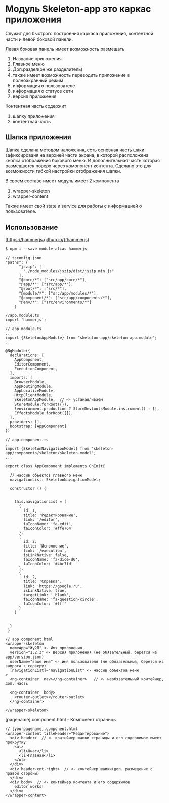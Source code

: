 # Модуль Skeleton-app это каркас приложения
Служит для быстрого построения каркаса приложения, контентной части и
левой боковой панели. 

Левая боковая панель имеет возможность размещать. 
1. Название приложения
2. Главное меню 
3. Доп.раздел(он же разделитель) 
4. также имеет возможность переводить приложение в полноэкранный режим
5. информация о пользователе
6. информация о статусе сети 
7. версия приложения

Контентная часть содержит 
1. шапку приложения 
2. контентная часть

## Шапка приложения 
Шапка сделана методом наложения, есть основная часть шаки зафиксированя
на верхней части экрана, в которой расположена кнопка отображения
бокового меню. И дополнительная часть которая размещается поверх через
комопонент контента. Сделано это для возможности гибкой настройки
отображения шапки.


В своем составе имеет модуль имеет 2 компонента
1. wrapper-skeleton 
2. wrapper-content

Также имеет свой state и service для работы с информацией о
пользователе.


## Использование
 [https://hammerjs.github.io/](hammerjs)
```
$ npm i --save module-alias hammerjs
```

```
// tsconfig.json
"paths": {
      "jszip": [
        "./node_modules/jszip/dist/jszip.min.js"
      ],
      "@core/*": ["src/app/core/*"],
      "@app/*": ["src/app/*"],
      "@root/*": ["src/*"],
      "@module/*": ["src/app/modules/*"],
      "@component/*": ["src/app/components/*"],
      "@env/*": ["src/environments/*"]
    }
```

```
//app.module.ts
import 'hammerjs';
```


```
// app.module.ts
...
import {SkeletonAppModule} from "skeleton-app/skeleton-app.module";
...

@NgModule({
  declarations: [
    AppComponent,
    EditorComponent,
    ExecutionComponent,
  ],
  imports: [
    BrowserModule,
    AppRoutingModule,
    AppLocalizeModule,
    HttpClientModule,
    SkeletonAppModule,  // <- устанавливаем
    StoreModule.forRoot({}),
    !environment.production ? StoreDevtoolsModule.instrument() : [],
    EffectsModule.forRoot([]),
  ],
  providers: [],
  bootstrap: [AppComponent]
})

```

```
// app.component.ts
...
import {SkeletonNavigationModel} from "skeleton-app/components/skeleton/skeleton.model";
...

export class AppComponent implements OnInit{

  // массив объектов главного меню
  navigationList: SkeletonNavigationModel;
  
  constructor () {


    this.navigationList = [
      {
        id: 1,
        title: 'Редактирование',
        link: '/editor',
        faIconName: 'fa-edit',
        faIconColor: '#ffe764'
      },
      {
        id: 2,
        title: 'Исполнение',
        link: '/execution',
        isLinkNative: false,
        faIconName: 'fa-dice-d6',
        faIconColor: '#4bc7fd'
      },
      {
        id: 2,
        title: 'Справка',
        link: 'https://google.ru',
        isLinkNative: true,
        targetLink: '_blank',
        faIconName: 'fa-question-circle',
        faIconColor: '#fff'
      }
    ]


  }
 }
```

``` 
// app.component.html
<wrapper-skeleton
  nameApp="Жу2П" <- Имя приложения
  version="1.2.3" <- Версия приложения (не обязательный, берется из app/version.json) 
  userName="ваше имя" <- имя пользователя (не обязательный, берется из запроса к серверу)
  [navigationList]="navigationList" <- массив объектов меню
>
  <ng-container  nav></ng-container>   // <- необязательный контейнер, доп. часть

  <ng-container  body>
    <router-outlet></router-outlet>
  </ng-container>

</wrapper-skeleton>
```

[pagename].component.html - Компонент страницы 
``` 
// [yourpagename].component.html
<wrapper-content titleHeader="Редактирование">
  <div header>  // <- контейнер шапки страницы и его содержимое имеет прокрутку
    <ul>
      <li>Онас</li>
      <li>Главная</li>
    </ul>
  </div>
  <div header-cnt-right>  // <- контейнер шапки(доп. размещение с правой стороны) 
  </div>
  <div body>  // <- контейнер контента и его содержимое
    editor works!
  </div>
</wrapper-content>
```
